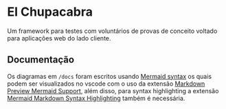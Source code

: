 # El Chupacabra
Um framework para testes com voluntários de provas de conceito voltado para aplicações web do lado cliente.

## Documentação
Os diagramas em `/docs` foram escritos usando [Mermaid syntax](https://mermaid.js.org/) os quais podem ser 
visualizados no vscode com o uso da extensão [Markdown Preview Mermaid Support](https://marketplace.visualstudio.com/items?itemName=bierner.markdown-mermaid), além disso, para syntax highlighting a extensão 
[Mermaid Markdown Syntax Highlighting](https://marketplace.visualstudio.com/items?itemName=bpruitt-goddard.mermaid-markdown-syntax-highlighting) também é necessária.

